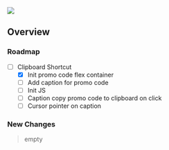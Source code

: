 <img src="https://img.shields.io/badge/License-MIT-orange">

<br>

## Overview

### Roadmap
- [ ] Clipboard Shortcut
    - [x] Init promo code flex container
    - [ ] Add caption for promo code
    - [ ] Init JS
    - [ ] Caption copy promo code to clipboard on click
    - [ ] Cursor pointer on caption

### New Changes
> empty

